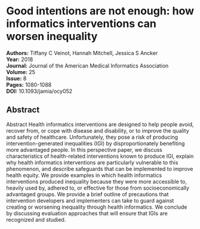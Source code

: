 # Good intentions are not enough: how informatics interventions can worsen inequality

**Authors:** Tiffany C Veinot, Hannah Mitchell, Jessica S Ancker  
**Year:** 2018  
**Journal:** Journal of the American Medical Informatics Association  
**Volume:** 25  
**Issue:** 8  
**Pages:** 1080-1088  
**DOI:** 10.1093/jamia/ocy052  

## Abstract
Abstract
            Health informatics interventions are designed to help people avoid, recover from, or cope with disease and disability, or to improve the quality and safety of healthcare. Unfortunately, they pose a risk of producing intervention-generated inequalities (IGI) by disproportionately benefiting more advantaged people. In this perspective paper, we discuss characteristics of health-related interventions known to produce IGI, explain why health informatics interventions are particularly vulnerable to this phenomenon, and describe safeguards that can be implemented to improve health equity. We provide examples in which health informatics interventions produced inequality because they were more accessible to, heavily used by, adhered to, or effective for those from socioeconomically advantaged groups. We provide a brief outline of precautions that intervention developers and implementers can take to guard against creating or worsening inequality through health informatics. We conclude by discussing evaluation approaches that will ensure that IGIs are recognized and studied.

